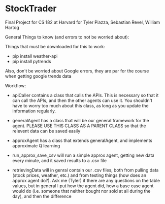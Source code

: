 # StockTrader
Final Project for CS 182 at Harvard for Tyler Piazza, Sebastian Revel, William Hartog

General Things to know (and errors to not be worried about):

Things that must be downloaded for this to work:
- pip install weather-api
- pip install pytrends


Also, don't be worried about Google errors, they are par for the course when getting google trends data

Workflow:

- apiCaller contains a class that calls the APIs. This is necessary so that it can call the APIs, and then the other agents can use it. You shouldn't have to worry too much about this class, as long as you update the information regularly.

- generalAgent has a class that will be our general framework for the agent. PLEASE USE THIS CLASS AS A PARENT CLASS so that the relevent data can be saved easily

- approxAgent has a class that extends generalAgent, and implements approximate Q learning

- run_approx_save_csv will run a simple approx agent, getting new data every minute, and it saved results to a .csv file

- retrievingData will in genral contain our .csv files, both from pulling data (stock prices, weather, etc.) and from testing things (how does an approx agent do?). Ask me (Tyler) if there are any questions on the table values, but in general I put how the agent did, how a base case agent would do (i.e. someone that neither bought nor sold at all during the day), and then the difference 





